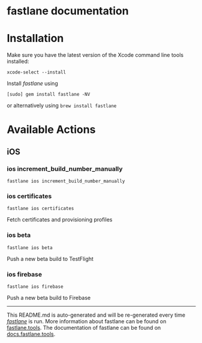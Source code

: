 fastlane documentation
================
# Installation

Make sure you have the latest version of the Xcode command line tools installed:

```
xcode-select --install
```

Install _fastlane_ using
```
[sudo] gem install fastlane -NV
```
or alternatively using `brew install fastlane`

# Available Actions
## iOS
### ios increment_build_number_manually
```
fastlane ios increment_build_number_manually
```

### ios certificates
```
fastlane ios certificates
```
Fetch certificates and provisioning profiles
### ios beta
```
fastlane ios beta
```
Push a new beta build to TestFlight
### ios firebase
```
fastlane ios firebase
```
Push a new beta build to Firebase

----

This README.md is auto-generated and will be re-generated every time [_fastlane_](https://fastlane.tools) is run.
More information about fastlane can be found on [fastlane.tools](https://fastlane.tools).
The documentation of fastlane can be found on [docs.fastlane.tools](https://docs.fastlane.tools).
